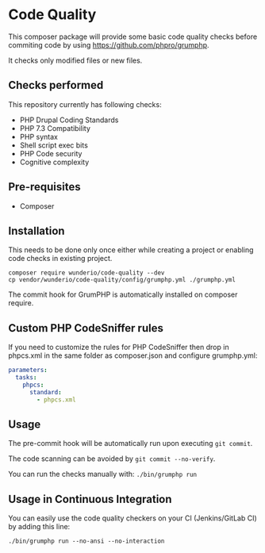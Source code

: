 # Code Quality

This composer package will provide some basic code quality checks before commiting code by using
https://github.com/phpro/grumphp.

It checks only modified files or new files.

## Checks performed

This repository currently has following checks:

* PHP Drupal Coding Standards
* PHP 7.3 Compatibility
* PHP syntax
* Shell script exec bits
* PHP Code security
* Cognitive complexity

## Pre-requisites

* Composer

## Installation

This needs to be done only once either while creating a project or enabling code checks in existing project.

```
composer require wunderio/code-quality --dev
cp vendor/wunderio/code-quality/config/grumphp.yml ./grumphp.yml
```

The commit hook for GrumPHP is automatically installed on composer require.

## Custom PHP CodeSniffer rules

If you need to customize the rules for PHP CodeSniffer then drop in phpcs.xml in the same
folder as composer.json and configure grumphp.yml:
````yml
parameters:
  tasks:
    phpcs:
      standard:
        - phpcs.xml
````

## Usage

The pre-commit hook will be automatically run upon executing `git commit`.

The code scanning can be avoided by `git commit --no-verify`.

You can run the checks manually with: `./bin/grumphp run`

## Usage in Continuous Integration
You can easily use the code quality checkers on your CI (Jenkins/GitLab CI) by adding this line:

```
./bin/grumphp run --no-ansi --no-interaction
```

